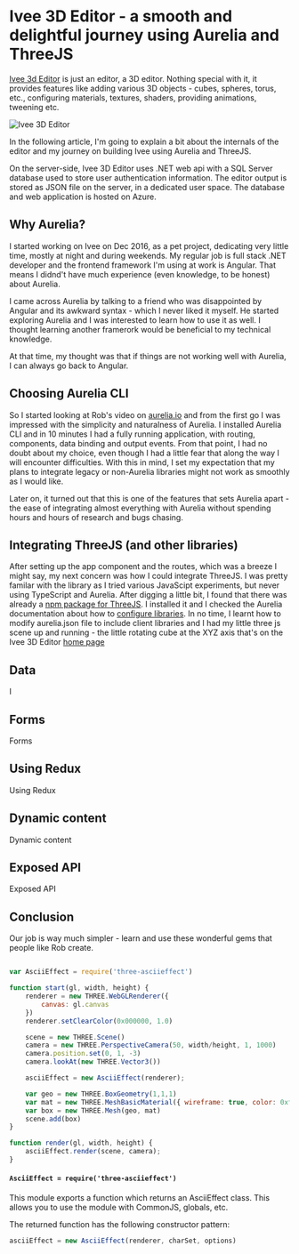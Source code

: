# Ivee 3D Editor - a smooth and delightful journey using Aurelia and ThreeJS

[Ivee 3d Editor](http://editor.ivee.tech) is just an editor, a 3D editor. Nothing special with it, it provides features like adding various 3D objects - cubes, spheres, torus, etc., configuring materials, textures, shaders, providing animations, tweening etc.

![Ivee 3D Editor](http://editor.ivee.tech/svc/data/ivusers/demo@ivee.tech/tNeNGumvJj/images/iv-3d-1.png "Ivee 3D Editor")

In the following article, I'm going to explain a bit about the internals of the editor and my journey on building Ivee using Aurelia and ThreeJS.

On the server-side, Ivee 3D Editor uses .NET web api with a SQL Server database used to store user authentication information. The editor output is stored as JSON file on the server, in a dedicated user space. The database and web application is hosted on Azure.

## Why Aurelia?

I started working on Ivee on Dec 2016, as a pet project, dedicating very little time, mostly at night and during weekends. My regular job is full stack .NET developer and the frontend framework I'm using at work is Angular. That means I didnd't have much experience (even knowledge, to be honest) about Aurelia. 

I came across Aurelia by talking to a friend who was disappointed by Angular and its awkward syntax - which I never liked it myself. He started exploring Aurelia and I was interested to learn how to use it as well. I thought learning another framerork would be beneficial to my technical knowledge. 

At that time, my thought was that if things are not working well with Aurelia, I can always go back to Angular.

## Choosing Aurelia CLI

So I started looking at Rob's video on [aurelia.io](http://aurelia.io) and from the first go I was impressed with the simplicity and naturalness of Aurelia. I installed Aurelia CLI and in 10 minutes I had a fully running application, with routing, components, data binding and output events. From that point, I had no doubt about my choice, even though I had a little fear that along the way I will encounter difficulties. With this in mind, I set my expectation that my plans to integrate legacy or non-Aurelia libraries might not work as smoothly as I would like. 

Later on, it turned out that this is one of the features that sets Aurelia apart - the ease of integrating almost everything with Aurelia without spending hours and hours of research and bugs chasing. 

## Integrating ThreeJS (and other libraries)

After setting up the app component and the routes, which was a breeze I might say, my next concern was how I could integrate ThreeJS. I was pretty familar with the library as I tried various JavaScipt experiments, but never using TypeScript and Aurelia. After digging a little bit, I found that there was already a [npm package for ThreeJS](https://www.npmjs.com/package/three). I installed it and I checked the Aurelia documentation about how to [configure libraries](http://aurelia.io/hub.html#/doc/article/aurelia/framework/latest/the-aurelia-cli/10). In no time, I learnt how to modify aurelia.json file to include client libraries and I had my little three js scene up and running - the little rotating cube at the XYZ axis that's on the Ivee 3D Editor [home page](http://editor.ivee.tech)   

## Data

I 

## Forms

Forms

## Using Redux

Using Redux

## Dynamic content

Dynamic content

## Exposed API

Exposed API

## Conclusion

Our job is way much simpler - learn and use these wonderful gems that people like Rob create.

```js

var AsciiEffect = require('three-asciieffect')

function start(gl, width, height) {
    renderer = new THREE.WebGLRenderer({
        canvas: gl.canvas
    })
    renderer.setClearColor(0x000000, 1.0)

    scene = new THREE.Scene()
    camera = new THREE.PerspectiveCamera(50, width/height, 1, 1000)
    camera.position.set(0, 1, -3)
    camera.lookAt(new THREE.Vector3())

    asciiEffect = new AsciiEffect(renderer);

    var geo = new THREE.BoxGeometry(1,1,1)
    var mat = new THREE.MeshBasicMaterial({ wireframe: true, color: 0xffffff })
    var box = new THREE.Mesh(geo, mat)
    scene.add(box)
}

function render(gl, width, height) {
    asciiEffect.render(scene, camera);
}
```


#### `AsciiEffect = require('three-asciieffect')`

This module exports a function which returns an AsciiEffect class. This allows you to use the module with CommonJS, globals, etc.


The returned function has the following constructor pattern:

```js
asciiEffect = new AsciiEffect(renderer, charSet, options)
```
